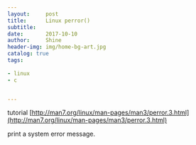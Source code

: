 ```yaml
---
layout:     post
title:      Linux perror()
subtitle:   
date:       2017-10-10
author:     Shine
header-img: img/home-bg-art.jpg
catalog: true
tags:
    
- linux 
- c


---
```


tutorial
[http://man7.org/linux/man-pages/man3/perror.3.html](http://man7.org/linux/man-pages/man3/perror.3.html)

print a system error message.